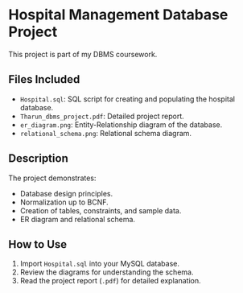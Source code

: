 # Hospital Management Database Project

This project is part of my DBMS coursework.

## Files Included

- `Hospital.sql`: SQL script for creating and populating the hospital database.
- `Tharun_dbms_project.pdf`: Detailed project report.
- `er_diagram.png`: Entity-Relationship diagram of the database.
- `relational_schema.png`: Relational schema diagram.

## Description

The project demonstrates:
- Database design principles.
- Normalization up to BCNF.
- Creation of tables, constraints, and sample data.
- ER diagram and relational schema.

## How to Use

1. Import `Hospital.sql` into your MySQL database.
2. Review the diagrams for understanding the schema.
3. Read the project report (`.pdf`) for detailed explanation.


